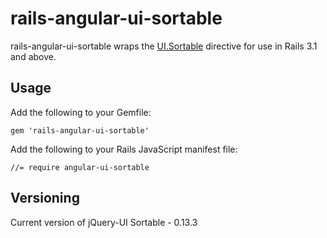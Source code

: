 # rails-angular-ui-sortable

rails-angular-ui-sortable wraps the [UI.Sortable](https://github.com/angular-ui/ui-sortable) directive for use in Rails 3.1 and above.

## Usage

Add the following to your Gemfile:

    gem 'rails-angular-ui-sortable'

Add the following to your Rails JavaScript manifest file:

    //= require angular-ui-sortable

## Versioning

Current version of jQuery-UI Sortable - 0.13.3
